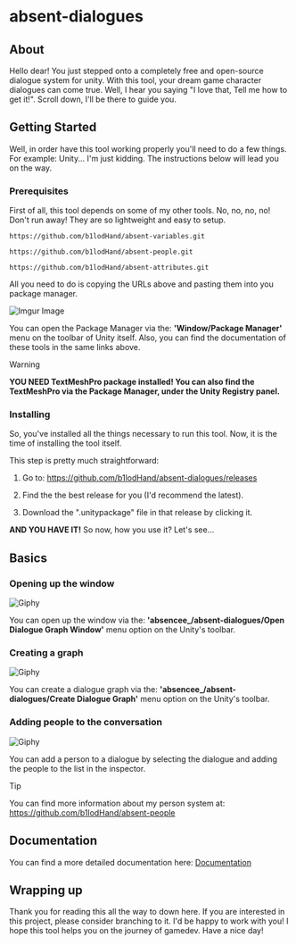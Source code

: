 # absent-dialogues

## About <a name = "about"></a>
Hello dear! You just stepped onto a completely free and open-source dialogue system for unity. With this tool, your dream game character dialogues can come true.  Well, I hear you saying "I love that, Tell me how to get it!". Scroll down, I'll be there to guide you.

## Getting Started <a name = "getting_started"></a>
Well, in order have this tool working properly you'll need to do a few things. For example: Unity... I'm just kidding. The instructions below will lead you on the way.

### Prerequisites
First of all, this tool depends on some of my other tools. No, no, no, no! Don't run away! They are so lightweight and easy to setup.

```
https://github.com/b1lodHand/absent-variables.git
```
```
https://github.com/b1lodHand/absent-people.git
```
```
https://github.com/b1lodHand/absent-attributes.git
```
All you need to do is copying the URLs above and pasting them into you package manager.

![Imgur Image](https://imgur.com/cX3OF72.png)

You can open the Package Manager via the: **'Window/Package Manager'** menu on the toolbar of Unity itself. Also, you can find the documentation of these tools in the same links above.

> [!WARNING]
> **YOU NEED TextMeshPro package installed! You can also find the TextMeshPro via the Package Manager, under the Unity Registry panel.**

### Installing
So, you've installed all the things necessary to run this tool. Now, it is the time of installing the tool itself.

This step is pretty much straightforward:

1. Go to: https://github.com/b1lodHand/absent-dialogues/releases

2. Find the the best release for you (I'd recommend the latest).

3. Download the ".unitypackage" file in that release by clicking it.

**AND YOU HAVE IT!** So now, how you use it? Let's see...

## Basics <a name = "basics"></a>

### Opening up the window
![Giphy](https://media.giphy.com/media/iTEnCOlThoCPMKfbeD/giphy.gif)

You can open up the window via the: **'absencee_/absent-dialogues/Open Dialogue Graph Window'** menu option on the Unity's toolbar.


### Creating a graph
![Giphy](https://media.giphy.com/media/nA6X4OuHaBtddIaE7p/giphy.gif)

You can create a dialogue graph via the: **'absencee_/absent-dialogues/Create Dialogue Graph'** menu option on the Unity's toolbar.


### Adding people to the conversation
![Giphy](https://media.giphy.com/media/V3S5NK9HTbMNMhFAz9/giphy.gif)

You can add a person to a dialogue by selecting the dialogue and adding the people to the list in the inspector.

>[!TIP]
> You can find more information about my person system at: https://github.com/b1lodHand/absent-people

## Documentation <a name = "fund"></a>
You can find a more detailed documentation here: [Documentation](DOCUMENTATION.md)

## Wrapping up

Thank you for reading this all the way to down here. If you are interested in this project, please consider branching to it. I'd be happy to work with you! I hope this tool helps you on the journey of gamedev. Have a nice day!

